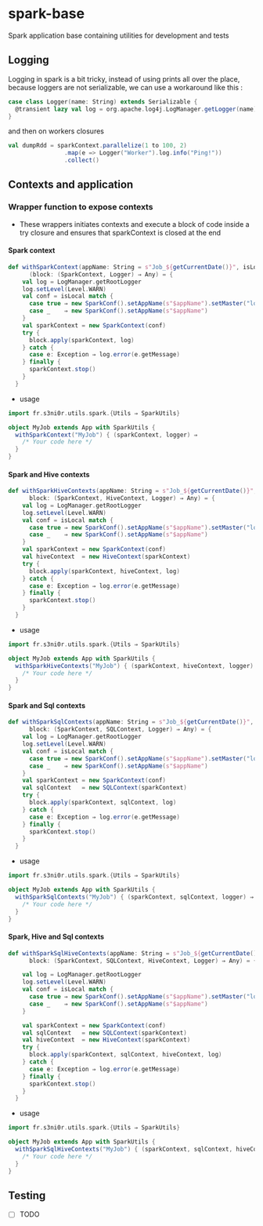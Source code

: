 # spark-base

Spark application base containing utilities for development and tests

## Logging

Logging in spark is a bit tricky, instead of using prints all over the place, because loggers are not serializable, we 
can use a workaround like this :
```scala
case class Logger(name: String) extends Serializable {
  @transient lazy val log = org.apache.log4j.LogManager.getLogger(name)
}
```

and then on workers closures 

```scala
val dumpRdd = sparkContext.parallelize(1 to 100, 2)
                .map(e => Logger("Worker").log.info("Ping!"))
                .collect()
```

## Contexts and application

### Wrapper function to expose contexts
- These wrappers initiates contexts and execute a block of code inside a try closure and ensures that sparkContext is closed at the end 
#### Spark context
```scala
def withSparkContext(appName: String = s"Job_${getCurrentDate()}", isLocal: Boolean = false)
      (block: (SparkContext, Logger) ⇒ Any) = {
    val log = LogManager.getRootLogger
    log.setLevel(Level.WARN)
    val conf = isLocal match {
      case true ⇒ new SparkConf().setAppName(s"$appName").setMaster("local[*]")
      case _    ⇒ new SparkConf().setAppName(s"$appName")
    }
    val sparkContext = new SparkContext(conf)
    try {
      block.apply(sparkContext, log)
    } catch {
      case e: Exception ⇒ log.error(e.getMessage)
    } finally {
      sparkContext.stop()
    }
  }
```
- usage
```scala
import fr.s3ni0r.utils.spark.{Utils ⇒ SparkUtils}

object MyJob extends App with SparkUtils {
  withSparkContext("MyJob") { (sparkContext, logger) ⇒
    /* Your code here */
  }
}
```
#### Spark and Hive contexts
```scala
def withSparkHiveContexts(appName: String = s"Job_${getCurrentDate()}", isLocal: Boolean = false)(
      block: (SparkContext, HiveContext, Logger) ⇒ Any) = {
    val log = LogManager.getRootLogger
    log.setLevel(Level.WARN)
    val conf = isLocal match {
      case true ⇒ new SparkConf().setAppName(s"$appName").setMaster("local[*]")
      case _    ⇒ new SparkConf().setAppName(s"$appName")
    }
    val sparkContext = new SparkContext(conf)
    val hiveContext  = new HiveContext(sparkContext)
    try {
      block.apply(sparkContext, hiveContext, log)
    } catch {
      case e: Exception ⇒ log.error(e.getMessage)
    } finally {
      sparkContext.stop()
    }
  }
```
- usage
```scala
import fr.s3ni0r.utils.spark.{Utils ⇒ SparkUtils}

object MyJob extends App with SparkUtils {
  withSparkHiveContexts("MyJob") { (sparkContext, hiveContext, logger) ⇒
    /* Your code here */
  }
}
```
#### Spark and Sql contexts
```scala
def withSparkSqlContexts(appName: String = s"Job_${getCurrentDate()}", isLocal: Boolean = false)(
      block: (SparkContext, SQLContext, Logger) ⇒ Any) = {
    val log = LogManager.getRootLogger
    log.setLevel(Level.WARN)
    val conf = isLocal match {
      case true ⇒ new SparkConf().setAppName(s"$appName").setMaster("local[*]")
      case _    ⇒ new SparkConf().setAppName(s"$appName")
    }
    val sparkContext = new SparkContext(conf)
    val sqlContext   = new SQLContext(sparkContext)
    try {
      block.apply(sparkContext, sqlContext, log)
    } catch {
      case e: Exception ⇒ log.error(e.getMessage)
    } finally {
      sparkContext.stop()
    }
  }
```
- usage
```scala
import fr.s3ni0r.utils.spark.{Utils ⇒ SparkUtils}

object MyJob extends App with SparkUtils {
  withSparkSqlContexts("MyJob") { (sparkContext, sqlContext, logger) ⇒
    /* Your code here */
  }
}
```
#### Spark, Hive and Sql contexts
```scala
def withSparkSqlHiveContexts(appName: String = s"Job_${getCurrentDate()}", isLocal: Boolean = false)(
      block: (SparkContext, SQLContext, HiveContext, Logger) ⇒ Any) = {

    val log = LogManager.getRootLogger
    log.setLevel(Level.WARN)
    val conf = isLocal match {
      case true ⇒ new SparkConf().setAppName(s"$appName").setMaster("local[*]")
      case _    ⇒ new SparkConf().setAppName(s"$appName")
    }

    val sparkContext = new SparkContext(conf)
    val sqlContext   = new SQLContext(sparkContext)
    val hiveContext  = new HiveContext(sparkContext)
    try {
      block.apply(sparkContext, sqlContext, hiveContext, log)
    } catch {
      case e: Exception ⇒ log.error(e.getMessage)
    } finally {
      sparkContext.stop()
    }
  }
```
- usage
```scala
import fr.s3ni0r.utils.spark.{Utils ⇒ SparkUtils}

object MyJob extends App with SparkUtils {
  withSparkSqlHiveContexts("MyJob") { (sparkContext, sqlContext, hiveContext, logger) ⇒
    /* Your code here */
  }
}
```

## Testing

- [ ] TODO